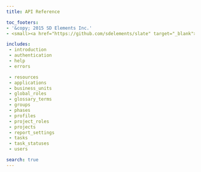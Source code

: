 ```yaml
---
title: API Reference

toc_footers:
- '&copy; 2015 SD Elements Inc.'
- <small><a href="https://github.com/sdelements/slate" target="_blank">&lt;/&gt; View the source for these docs on Github</a></small>

includes:
 - introduction
 - authentication
 - help
 - errors

 - resources
 - applications
 - business_units
 - global_roles
 - glossary_terms
 - groups
 - phases
 - profiles
 - project_roles
 - projects
 - report_settings
 - tasks
 - task_statuses
 - users

search: true
---
```

